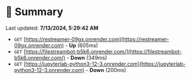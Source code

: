 # 📖 Summary
Last updated: **7/13/2024, 5:29:42 AM**

- `GET` [https://restreamer-09gx.onrender.com](https://restreamer-09gx.onrender.com) - **Up** (605ms)
- `GET` [https://filestreambot-b5k6.onrender.com/](https://filestreambot-b5k6.onrender.com/) - **Down** (349ms)
- `GET` [https://jupyterlab-python3-12-3.onrender.com](https://jupyterlab-python3-12-3.onrender.com) - **Down** (200ms)
